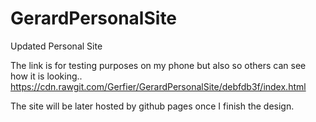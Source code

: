 # GerardPersonalSite
Updated Personal Site 

The link is for testing purposes on my phone but also so others can see how it is looking..
https://cdn.rawgit.com/Gerfier/GerardPersonalSite/debfdb3f/index.html

The site will be later hosted by github pages once I finish the design.

